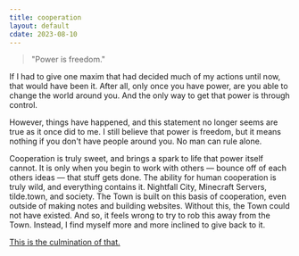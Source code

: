 ```yaml
---
title: cooperation
layout: default
cdate: 2023-08-10
---
```


> "Power is freedom."

If I had to give one maxim that had decided much of my actions until now, that would have been it. After all, only once you have power, are you able to change the world around you. And the only way to get that power is through control.

However, things have happened, and this statement no longer seems are true as it once did to me. I still believe that power is freedom, but it means nothing if you don't have people around you. No man can rule alone.

Cooperation is truly sweet, and brings a spark to life that power itself cannot. It is only when you begin to work with others — bounce off of each others ideas — that stuff gets done. The ability for human cooperation is truly wild, and everything contains it. Nightfall City, Minecraft Servers, tilde.town, and society. The Town is built on this basis of cooperation, even outside of making notes and building websites. Without this, the Town could not have existed. And so, it feels wrong to try to rob this away from the Town. Instead, I find myself more and more inclined to give back to it.

[This is the culmination of that.](notes/town-election-4.md)
